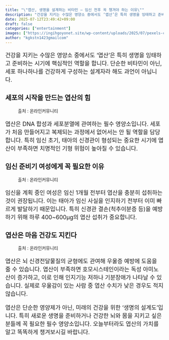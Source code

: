 ```yaml
---
title: "\"엽산, 생명을 설계하는 비타민 – 임신 전후 꼭 챙겨야 하는 이유\""
description: "건강을 지키는 수많은 영양소 중에서도 ‘엽산’은 특히 생명을 잉태하고 준비하는 시기에 핵심적인 역할을 합니다. 단순한 비타민이 아닌, 세포 하나하나를 건강하게 구성하는 설계자라 해도 과언이 아닙니다."
date: 2025-07-12T23:49:42+09:00
draft: false
categories: ["entertainment"]
images: ["https://ingihgoyonet.site/wp-content/uploads/2025/07/pexels-cottonbro-6822588-683x1024.jpg", "https://ingihgoyonet.site/wp-content/uploads/2025/07/pexels-karolina-grabowska-4963543-1024x683.jpg", "https://ingihgoyonet.site/wp-content/uploads/2025/07/pexels-bertellifotografia-30893315-1-683x1024.jpg"]
author: "kgkstn1423gmailcom"
---
```


<p style="font-size:18px">건강을 지키는 수많은 영양소 중에서도 ‘엽산’은 특히 생명을 잉태하고 준비하는 시기에 핵심적인 역할을 합니다. 단순한 비타민이 아닌, 세포 하나하나를 건강하게 구성하는 설계자라 해도 과언이 아닙니다.</p> <h2 >세포의 시작을 만드는 엽산의 힘</h2> <figure ><img src="https://ingihgoyonet.site/wp-content/uploads/2025/07/pexels-cottonbro-6822588-683x1024.jpg" alt="" style="aspect-ratio:16/9;object-fit:cover"/><figcaption >출처 : 온라인커뮤니티</figcaption></figure> <p style="font-size:18px">엽산은 DNA 합성과 세포분열에 관여하는 필수 영양소입니다. 세포가 처음 만들어지고 복제되는 과정에서 없어서는 안 될 역할을 담당합니다. 특히 임신 초기, 태아의 신경관이 형성되는 중요한 시기에 엽산이 부족하면 치명적인 기형 위험이 높아질 수 있습니다.</p> <h2 >임신 준비기 여성에게 꼭 필요한 이유</h2> <figure ><img src="https://ingihgoyonet.site/wp-content/uploads/2025/07/pexels-karolina-grabowska-4963543-1024x683.jpg" alt="" style="aspect-ratio:16/9;object-fit:cover"/><figcaption >출처 : 온라인커뮤니티</figcaption></figure> <p style="font-size:18px">임신을 계획 중인 여성은 임신 1개월 전부터 엽산을 충분히 섭취하는 것이 권장됩니다. 이는 태아가 임신 사실을 인지하기 전부터 이미 빠르게 발달하기 때문입니다. 특히 신경관 결손(척추이분증 등)을 예방하기 위해 하루 400~600μg의 엽산 섭취가 중요합니다.</p> <h2 >엽산은 마음 건강도 지킨다</h2> <figure ><img src="https://ingihgoyonet.site/wp-content/uploads/2025/07/pexels-bertellifotografia-30893315-1-683x1024.jpg" alt="" style="aspect-ratio:16/9;object-fit:cover"/><figcaption >출처 : 온라인커뮤니티</figcaption></figure> <p style="font-size:18px">엽산은 뇌 신경전달물질의 균형에도 관여해 우울증 예방에 도움을 줄 수 있습니다. 엽산이 부족하면 호모시스테인이라는 독성 아미노산이 증가하고, 이로 인해 인지기능 저하나 기분장애가 나타날 수 있습니다. 실제로 우울감이 있는 사람 중 엽산 수치가 낮은 경우도 적지 않습니다.</p> <p style="font-size:18px">엽산은 단순한 영양제가 아닌, 미래의 건강을 위한 ‘생명의 설계도’입니다. 특히 새로운 생명을 준비하거나 건강한 뇌와 몸을 지키고 싶은 분들께 꼭 필요한 필수 영양소입니다. 오늘부터라도 엽산의 가치를 알고 똑똑하게 챙겨보시길 바랍니다.</p>